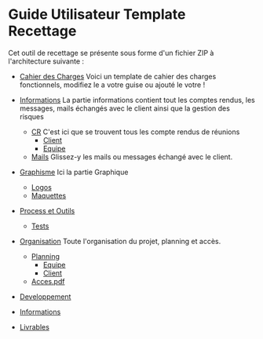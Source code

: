 # Guide Utilisateur Template Recettage

Cet outil de recettage se présente sous forme d'un fichier ZIP à l'architecture suivante :


- [Cahier des Charges](http://www.materialup.com)
Voici un template de cahier des charges fonctionnels, modifiez le a votre guise ou ajouté le votre !
- [Informations](https://www.fliplingo.com)
La partie informations contient tout les comptes rendus, les messages, mails échangés avec le client ainsi que la gestion des risques
  - [CR](http://www.streamlineicons.com)
  C'est ici que se trouvent tous les compte rendus de réunions
    - [Client](#)
    - [Equipe](http://www.microsoft.com/en-us/news/stories/garage/)
  - [Mails](#)
  Glissez-y les mails ou messages échangé avec le client.
- [Graphisme](#)
  Ici la partie Graphique
  - [Logos](#)
  - [Maquettes](#)
- [Process et Outils](#)
  - [Tests](#)
- [Organisation](#)
  Toute l'organisation du projet, planning et accès.
  - [Planning](#)
    - [Equipe](#)
    - [Client](#)   
  - [Acces.pdf](#)  
- [Developpement](#)
- [Informations](#)

- [Livrables](#)
